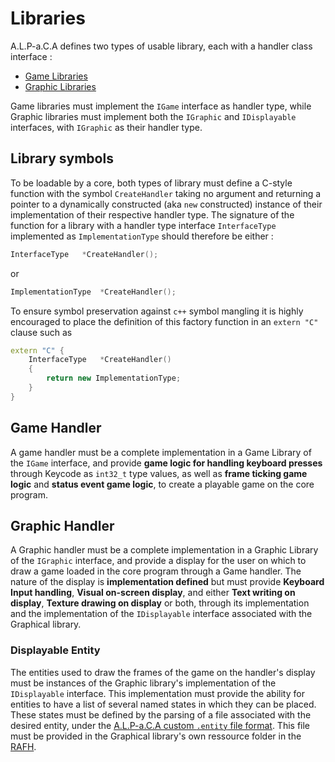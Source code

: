 # Libraries

A.L.P-a.C.A defines two types of usable library, each with a handler class interface :
- [Game Libraries](#game-handler)
- [Graphic Libraries](#graphic-handler)

Game libraries must implement the `IGame` interface as handler type, while Graphic libraries must implement both the `IGraphic` and `IDisplayable` interfaces, with `IGraphic` as their handler type.

## Library symbols

To be loadable by a core, both types of library must define a C-style function with the symbol `CreateHandler` taking no argument and returning a pointer to a dynamically constructed (aka `new` constructed) instance of their implementation of their respective handler type. The signature of the function for a library with a handler type interface `InterfaceType` implemented as `ImplementationType` should therefore be either :
```c++
InterfaceType   *CreateHandler();
```
or
```c++
ImplementationType  *CreateHandler();
```
To ensure symbol preservation against `c++` symbol mangling it is highly encouraged to place the definition of this factory function in an `extern "C"` clause such as
```c++
extern "C" {
	InterfaceType	*CreateHandler()
	{
		return new ImplementationType;
	}
}
```

## Game Handler

A game handler must be a complete implementation in a Game Library of the `IGame` interface, and provide **game logic for handling keyboard presses** through Keycode as `int32_t` type values, as well as **frame ticking game logic** and **status event game logic**, to create a playable game on the core program.

## Graphic Handler

A Graphic handler must be a complete implementation in a Graphic Library of the `IGraphic` interface, and provide a display for the user on which to draw a game loaded in the core program through a Game handler. The nature of the display is **implementation defined** but must provide **Keyboard Input handling**, **Visual on-screen display**, and either **Text writing on display**, **Texture drawing on display** or both, through its implementation and the implementation of the `IDisplayable` interface associated with the Graphical library.

### Displayable Entity

The entities used to draw the frames of the game on the handler's display must be instances of the Graphic library's implementation of the `IDisplayable` interface. This implementation must provide the ability for entities to have a list of several named states in which they can be placed. These states must be defined by the parsing of a file associated with the desired entity, under the [A.L.P-a.C.A custom `.entity` file format](entity_file_format.md). This file must be provided in the Graphical library's own ressource folder in the [RAFH](RAFH.md).
